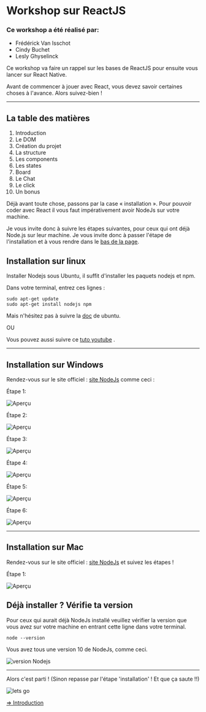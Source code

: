 # Workshop sur ReactJS

### Ce workshop a été réalisé par:

- Frédérick Van Isschot
- Cindy Buchet
- Lesly Ghyselinck

Ce workshop va faire un rappel sur les bases de ReactJS pour ensuite vous lancer sur React Native.

Avant de commencer à jouer avec React, vous devez savoir certaines choses à l'avance. Alors suivez-bien !

---

## La table des matières

1. Introduction
2. Le DOM
3. Création du projet
4. La structure
5. Les components
6. Les states
7. Board
8. Le Chat
9. Le click
10. Un bonus

Déjà avant toute chose, passons par la case « installation ».
Pour pouvoir coder avec React il vous faut impérativement avoir NodeJs sur votre machine.

Je vous invite donc à suivre les étapes suivantes, pour ceux qui ont déjà Node.js sur leur machine. Je vous invite donc à passer l'étape de l'installation et à vous rendre dans le [bas de la page](#version).

## Installation sur linux

Installer Nodejs sous Ubuntu, il suffit d'installer les paquets nodejs et npm.

Dans votre terminal, entrez ces lignes :

```
sudo apt-get update
sudo apt-get install nodejs npm
```
Mais n'hésitez pas à suivre la [doc](https://doc.ubuntu-fr.org/nodejs) de ubuntu.

OU

Vous pouvez aussi suivre ce [tuto youtube](https://www.youtube.com/watch?v=sIfk8hpRLUg) .

---

## Installation sur Windows

Rendez-vous sur le site officiel : [site NodeJs](https://nodejs.org/en/download/) comme ceci :


Étape 1:

![Aperçu](markdown/img/install/windows/1.png)

Étape 2:

![Aperçu](markdown/img/install/windows/2.png)

Étape 3:

![Aperçu](markdown/img/install/windows/3.png)

Étape 4:

![Aperçu](markdown/img/install/windows/4.png)

Étape 5:

![Aperçu](markdown/img/install/windows/5.png)

Étape 6:

![Aperçu](markdown/img/install/windows/6.png)

---

## Installation sur Mac

Rendez-vous sur le site officiel : [site NodeJs](https://nodejs.org/en/download/) et suivez les étapes !

Étape 1:

![Aperçu](markdown/img/install/mac/1.png)

## Déjà installer ? Vérifie ta version <a id="version"></a>

Pour ceux qui aurait déjà NodeJs installé veuillez vérifier la version que vous avez sur votre machine en entrant cette ligne dans votre terminal.

```
node --version
```

Vous avez tous une version 10 de NodeJs, comme ceci.

![version Nodejs](markdown/img/resultat.png)

---

Alors c'est parti ! (Sinon repasse par l'étape 'installation' ! Et que ça saute !!)

![lets go](https://media.giphy.com/media/RrVzUOXldFe8M/giphy.gif)

[=> Introduction](markdown/01-intro.md)